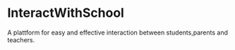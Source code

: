 # InteractWithSchool
 A plattform for easy and effective interaction between students,parents and teachers.
